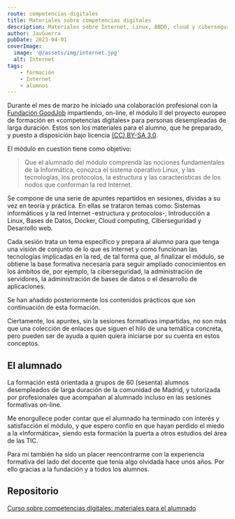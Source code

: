 ```yaml
---
route: competencias-digitales
title: Materiales sobre competencias digitales
description: Materiales sobre Internet, Linux, BBDD, cloud y ciberseguridad
author: JavGuerra
pubDate: 2023-04-01
coverImage:
  image: '@/assets/img/internet.jpg'
  alt: Internet
tags:
    - formación
    - Internet
    - alumnos
---
```


Durante el mes de marzo he iniciado una colaboración profesional con la [Fundación GoodJob](https://www.fundaciongoodjob.org/) impartiendo, on-line, el módulo II del proyecto europeo de formación en «competencias digitales» para personas desempleadas de larga duración. Estos son los materiales para el alumno, que he preparado, y puesto a disposición bajo licencia [(CC) BY-SA 3.0](https://creativecommons.org/licenses/by-sa/3.0/es/).

El módulo en cuestión tiene como objetivo:

> Que el alumnado del módulo comprenda las nociones fundamentales de la Informática, conozca el sistema operativo Linux, y las tecnologías, los protocolos, la estructura y las características de los nodos que conforman la red Internet.

Se compone de una serie de apuntes repartidos en sesiones, dividas a su vez en teoría y práctica. En ellas se trataron temas como: Sistemas informáticos y la red Internet -estructura y protocolos-, Introducción a Linux, Bases de Datos, Docker, Cloud computing, Ciberseguridad y Desarrollo web.

Cada sesión trata un tema específico y prepara al alumno para que tenga una visión de conjunto de lo que es Internet y como funcionan las tecnologías implicadas en la red, de tal forma que, al finalizar el módulo, se obtiene la base formativa necesaria para seguir ampliado conocimientos en los ámbitos de, por ejemplo, la ciberseguridad, la administración de servidores, la administración de bases de datos o el desarrollo de aplicaciones.

Se han añadido posteriormente los contenidos prácticos que son continuación de esta formación.

Ciertamente, los apuntes, sin la sesiones formativas impartidas, no son más que una colección de enlaces que siguen el hilo de una temática concreta, pero pueden ser de ayuda a quien quiera iniciarse por su cuenta en estos conceptos.

## El alumnado

La formación está orientada a grupos de 60 (sesenta) alumnos desempleados de larga duración de la comunidad de Madrid, y tutorizada por profesionales que acompañan al alumnado incluso en las sesiones formativas on-line.

Me enorgullece poder contar que el alumnado ha terminado con interés y satisfacción el módulo, y que espero confío en que hayan perdido el miedo a la «Informática», siendo esta formación la puerta a otros estudios del área de las TIC.

Para mi también ha sido un placer reencontrarme con la experiencia formativa del lado del docente que tenía algo olvidada hace unos años. Por ello gracias a la fundación y a todos los alumnos.

## Repositorio

[Curso sobre competencias digitales: materiales para el alumnado](https://github.com/JavGuerra/curso-competencias-digitales)



